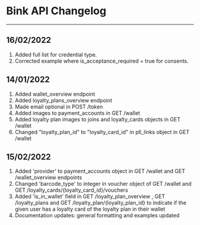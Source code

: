 # Bink API Changelog

***

## 16/02/2022
1. Added full list for credential type.
2. Corrected example where is_acceptance_required = true for consents.

## 14/01/2022
1. Added wallet_overview endpoint
2. Added loyalty_plans_overview endpoint
3. Made email optional in POST /token
4. Added images to payment_accounts in GET /wallet
5. Added loyalty plan images to joins and loyalty_cards objects in GET /wallet
6. Changed "loyalty_plan_id" to "loyalty_card_id" in pll_links object in GET /wallet

## 15/02/2022
1. Added 'provider' to payment_accounts object in GET /wallet and GET /wallet_overview endpoints
2. Changed 'barcode_type' to integer in voucher object of GET /wallet and GET /loyalty_cards/{loyalty_card_id}/vouchers
3. Added 'is_in_wallet' field in GET /loyalty_plan_overview , GET /loyalty_plans and GET /loyalty_plan/{loyalty_plan_id} to indicate if the given user has a loyalty card of the loyalty plan in their wallet
4. Documentation updates: general formatting and examples updated
